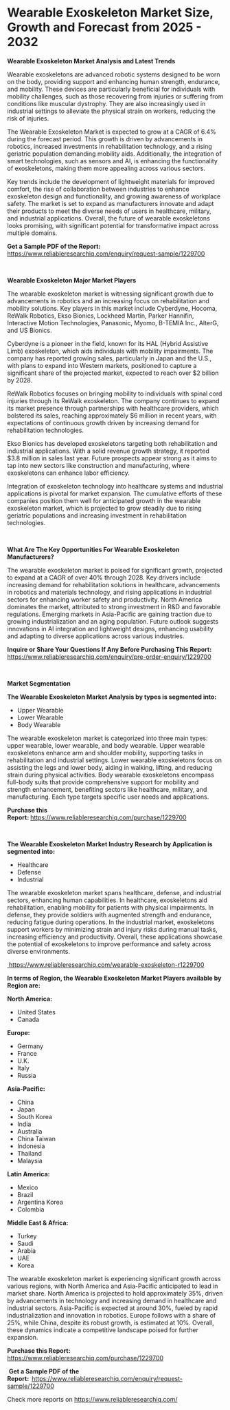<p><h1>Wearable Exoskeleton Market Size, Growth and Forecast from 2025 - 2032</h1></p><p><strong>Wearable Exoskeleton Market Analysis and Latest Trends</strong></p>
<p><p>Wearable exoskeletons are advanced robotic systems designed to be worn on the body, providing support and enhancing human strength, endurance, and mobility. These devices are particularly beneficial for individuals with mobility challenges, such as those recovering from injuries or suffering from conditions like muscular dystrophy. They are also increasingly used in industrial settings to alleviate the physical strain on workers, reducing the risk of injuries.</p><p>The Wearable Exoskeleton Market is expected to grow at a CAGR of 6.4% during the forecast period. This growth is driven by advancements in robotics, increased investments in rehabilitation technology, and a rising geriatric population demanding mobility aids. Additionally, the integration of smart technologies, such as sensors and AI, is enhancing the functionality of exoskeletons, making them more appealing across various sectors.</p><p>Key trends include the development of lightweight materials for improved comfort, the rise of collaboration between industries to enhance exoskeleton design and functionality, and growing awareness of workplace safety. The market is set to expand as manufacturers innovate and adapt their products to meet the diverse needs of users in healthcare, military, and industrial applications. Overall, the future of wearable exoskeletons looks promising, with significant potential for transformative impact across multiple domains.</p></p>
<p><strong>Get a Sample PDF of the Report:&nbsp;</strong> <a href="https://www.reliableresearchiq.com/enquiry/request-sample/1229700?utm_campaign=2200&utm_medium=2&utm_source=Github&utm_content=ia&utm_term=18022025&utm_id=wearable-exoskeleton">https://www.reliableresearchiq.com/enquiry/request-sample/1229700</a></p>
<p>&nbsp;</p>
<p><strong>Wearable Exoskeleton Major Market Players</strong></p>
<p><p>The wearable exoskeleton market is witnessing significant growth due to advancements in robotics and an increasing focus on rehabilitation and mobility solutions. Key players in this market include Cyberdyne, Hocoma, ReWalk Robotics, Ekso Bionics, Lockheed Martin, Parker Hannifin, Interactive Motion Technologies, Panasonic, Myomo, B-TEMIA Inc., AlterG, and US Bionics.</p><p>Cyberdyne is a pioneer in the field, known for its HAL (Hybrid Assistive Limb) exoskeleton, which aids individuals with mobility impairments. The company has reported growing sales, particularly in Japan and the U.S., with plans to expand into Western markets, positioned to capture a significant share of the projected market, expected to reach over $2 billion by 2028.</p><p>ReWalk Robotics focuses on bringing mobility to individuals with spinal cord injuries through its ReWalk exoskeleton. The company continues to expand its market presence through partnerships with healthcare providers, which bolstered its sales, reaching approximately $6 million in recent years, with expectations of continuous growth driven by increasing demand for rehabilitation technologies.</p><p>Ekso Bionics has developed exoskeletons targeting both rehabilitation and industrial applications. With a solid revenue growth strategy, it reported $3.8 million in sales last year. Future prospects appear strong as it aims to tap into new sectors like construction and manufacturing, where exoskeletons can enhance labor efficiency.</p><p>Integration of exoskeleton technology into healthcare systems and industrial applications is pivotal for market expansion. The cumulative efforts of these companies position them well for anticipated growth in the wearable exoskeleton market, which is projected to grow steadily due to rising geriatric populations and increasing investment in rehabilitation technologies.</p></p>
<p>&nbsp;</p>
<p><strong>What Are The Key Opportunities For Wearable Exoskeleton Manufacturers?</strong></p>
<p><p>The wearable exoskeleton market is poised for significant growth, projected to expand at a CAGR of over 40% through 2028. Key drivers include increasing demand for rehabilitation solutions in healthcare, advancements in robotics and materials technology, and rising applications in industrial sectors for enhancing worker safety and productivity. North America dominates the market, attributed to strong investment in R&D and favorable regulations. Emerging markets in Asia-Pacific are gaining traction due to growing industrialization and an aging population. Future outlook suggests innovations in AI integration and lightweight designs, enhancing usability and adapting to diverse applications across various industries.</p></p>
<p><strong>Inquire or Share Your Questions If Any Before Purchasing This Report:</strong> <a href="https://www.reliableresearchiq.com/enquiry/pre-order-enquiry/1229700?utm_campaign=2200&utm_medium=2&utm_source=Github&utm_content=ia&utm_term=18022025&utm_id=wearable-exoskeleton">https://www.reliableresearchiq.com/enquiry/pre-order-enquiry/1229700</a></p>
<p>&nbsp;</p>
<p><strong>Market Segmentation</strong></p>
<p><strong>The Wearable Exoskeleton Market Analysis by types is segmented into:</strong></p>
<p><ul><li>Upper Wearable</li><li>Lower Wearable</li><li>Body Wearable</li></ul></p>
<p><p>The wearable exoskeleton market is categorized into three main types: upper wearable, lower wearable, and body wearable. Upper wearable exoskeletons enhance arm and shoulder mobility, supporting tasks in rehabilitation and industrial settings. Lower wearable exoskeletons focus on assisting the legs and lower body, aiding in walking, lifting, and reducing strain during physical activities. Body wearable exoskeletons encompass full-body suits that provide comprehensive support for mobility and strength enhancement, benefiting sectors like healthcare, military, and manufacturing. Each type targets specific user needs and applications.</p></p>
<p><strong>Purchase this Report:&nbsp;</strong><a href="https://www.reliableresearchiq.com/purchase/1229700?utm_campaign=2200&utm_medium=2&utm_source=Github&utm_content=ia&utm_term=18022025&utm_id=wearable-exoskeleton">https://www.reliableresearchiq.com/purchase/1229700</a></p>
<p>&nbsp;</p>
<p><strong>The Wearable Exoskeleton Market Industry Research by Application is segmented into:</strong></p>
<p><ul><li>Healthcare</li><li>Defense</li><li>Industrial</li></ul></p>
<p><p>The wearable exoskeleton market spans healthcare, defense, and industrial sectors, enhancing human capabilities. In healthcare, exoskeletons aid rehabilitation, enabling mobility for patients with physical impairments. In defense, they provide soldiers with augmented strength and endurance, reducing fatigue during operations. In the industrial market, exoskeletons support workers by minimizing strain and injury risks during manual tasks, increasing efficiency and productivity. Overall, these applications showcase the potential of exoskeletons to improve performance and safety across diverse environments.</p></p>
<p><a href="https://www.reliableresearchiq.com/wearable-exoskeleton-r1229700?utm_campaign=2200&utm_medium=2&utm_source=Github&utm_content=ia&utm_term=18022025&utm_id=wearable-exoskeleton">&nbsp;https://www.reliableresearchiq.com/wearable-exoskeleton-r1229700</a></p>
<p><strong>In terms of Region, the Wearable Exoskeleton Market Players available by Region are:</strong></p>
<p>
    <p> <strong> North America: </strong>
        <ul>
            <li>United States</li>
            <li>Canada</li>
        </ul>
        </p> 
    <p> <strong> Europe: </strong>
        <ul>
            <li>Germany</li>
            <li>France</li>
            <li>U.K.</li>
            <li>Italy</li>
            <li>Russia</li>
        </ul>
        </p> 
    <p> <strong> Asia-Pacific: </strong>
        <ul>
            <li>China</li>
            <li>Japan</li>
            <li>South Korea</li>
            <li>India</li>
            <li>Australia</li>
            <li>China Taiwan</li>
            <li>Indonesia</li>
            <li>Thailand</li>
            <li>Malaysia</li>
        </ul>
        </p> 
    <p> <strong> Latin America: </strong>
        <ul>
            <li>Mexico</li>
            <li>Brazil</li>
            <li>Argentina Korea</li>
            <li>Colombia</li>
        </ul>
        </p> 
    <p> <strong> Middle East & Africa: </strong>
        <ul>
            <li>Turkey</li>
            <li>Saudi</li>
            <li>Arabia</li>
            <li>UAE</li>
            <li>Korea</li>
        </ul>
    </p>
    </p>
<p><p>The wearable exoskeleton market is experiencing significant growth across various regions, with North America and Asia-Pacific anticipated to lead in market share. North America is projected to hold approximately 35%, driven by advancements in technology and increasing demand in healthcare and industrial sectors. Asia-Pacific is expected at around 30%, fueled by rapid industrialization and innovation in robotics. Europe follows with a share of 25%, while China, despite its robust growth, is estimated at 10%. Overall, these dynamics indicate a competitive landscape poised for further expansion.</p></p>
<p><strong>Purchase this Report: </strong><a href="https://www.reliableresearchiq.com/purchase/1229700?utm_campaign=2200&utm_medium=2&utm_source=Github&utm_content=ia&utm_term=18022025&utm_id=wearable-exoskeleton">https://www.reliableresearchiq.com/purchase/1229700</a></p>
<p>&nbsp;<strong>Get a Sample PDF of the Report:&nbsp;&nbsp;</strong><a href="https://www.reliableresearchiq.com/enquiry/request-sample/1229700?utm_campaign=2200&utm_medium=2&utm_source=Github&utm_content=ia&utm_term=18022025&utm_id=wearable-exoskeleton">https://www.reliableresearchiq.com/enquiry/request-sample/1229700</a></p>
<p><strong></strong></p>
<p>Check more reports on <a href="https://www.reliableresearchiq.com/?utm_campaign=2200&utm_medium=2&utm_source=Github&utm_content=ia&utm_term=18022025&utm_id=wearable-exoskeleton">https://www.reliableresearchiq.com/</a></p>
